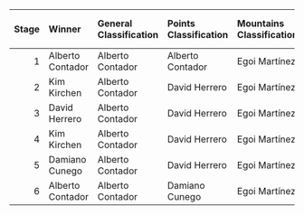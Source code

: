 |   Stage | Winner           | General Classification   | Points Classification   | Mountains Classification   | Metas Volantes Classification   | Team Classification   |
|--------:|:-----------------|:-------------------------|:------------------------|:---------------------------|:--------------------------------|:----------------------|
|       1 | Alberto Contador | Alberto Contador         | Alberto Contador        | Egoi Martínez              | Iban Mayoz                      | Saunier Duval-Scott   |
|       2 | Kim Kirchen      | Alberto Contador         | David Herrero           | Egoi Martínez              | Iban Mayoz                      | Lampre                |
|       3 | David Herrero    | Alberto Contador         | David Herrero           | Egoi Martínez              | Iban Mayoz                      | Saunier Duval-Scott   |
|       4 | Kim Kirchen      | Alberto Contador         | David Herrero           | Egoi Martínez              | Iban Mayoz                      | Saunier Duval-Scott   |
|       5 | Damiano Cunego   | Alberto Contador         | David Herrero           | Egoi Martínez              | Iban Mayoz                      | Karpin-Galicia        |
|       6 | Alberto Contador | Alberto Contador         | Damiano Cunego          | Egoi Martínez              | Iban Mayoz                      | Rabobank              |